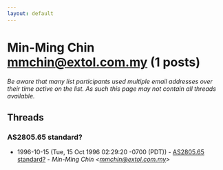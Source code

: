 ```yaml
---
layout: default
---
```


# Min-Ming Chin <mmchin@extol.com.my> (1 posts)

_Be aware that many list participants used multiple email addresses over their time active on the list. As such this page may not contain all threads available._

## Threads

### AS2805.65 standard?
+ 1996-10-15 (Tue, 15 Oct 1996 02:29:20 -0700 (PDT)) - [AS2805.65 standard?](/archive/1996/10/dbd51fce21a99a5b282e0c61ce5c82d19e25c40602fc100f010a05fb7012d6e0) - _Min-Ming Chin \<mmchin@extol.com.my\>_

